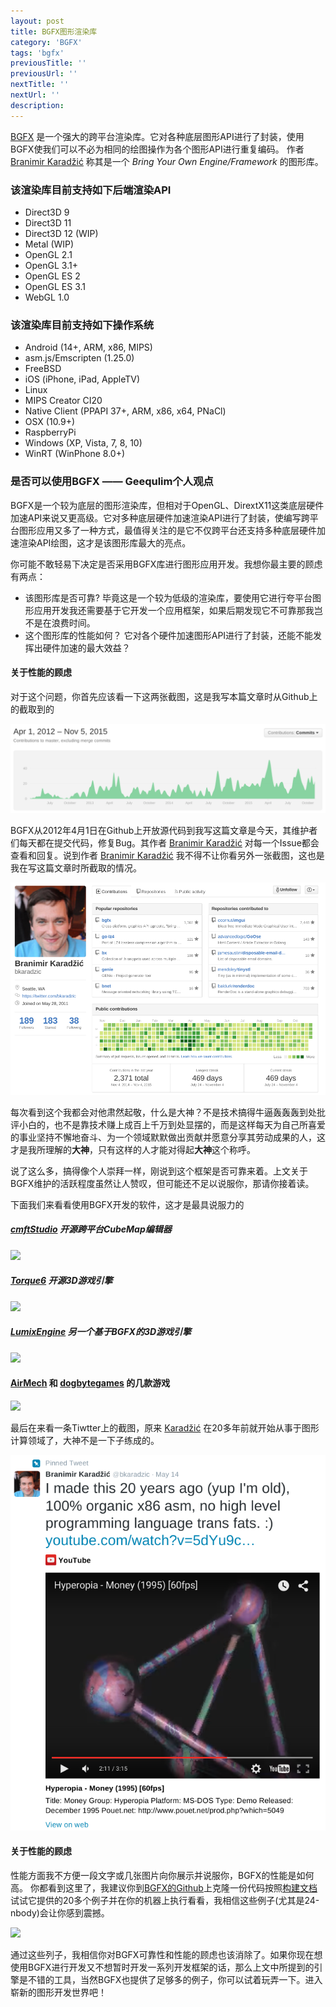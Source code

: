 ```yaml
---
layout: post
title: BGFX图形渲染库
category: 'BGFX'
tags: 'bgfx'
previousTitle: ''
previousUrl: ''
nextTitle: ''
nextUrl: ''
description:
---
```


[BGFX](https://github.com/bkaradzic/bgfx) 是一个强大的跨平台渲染库。它对各种底层图形API进行了封装，使用BGFX使我们可以不必为相同的绘图操作为各个图形API进行重复编码。
作者 [Branimir Karadžić](https://github.com/bkaradzic) 称其是一个 *Bring Your Own Engine/Framework* 的图形库。

### 该渲染库目前支持如下后端渲染API

* Direct3D 9
* Direct3D 11
* Direct3D 12 (WIP)
* Metal (WIP)
* OpenGL 2.1
* OpenGL 3.1+
* OpenGL ES 2
* OpenGL ES 3.1
* WebGL 1.0

### 该渲染库目前支持如下操作系统

 * Android (14+, ARM, x86, MIPS)
 * asm.js/Emscripten (1.25.0)
 * FreeBSD
 * iOS (iPhone, iPad, AppleTV)
 * Linux
 * MIPS Creator CI20
 * Native Client (PPAPI 37+, ARM, x86, x64, PNaCl)
 * OSX (10.9+)
 * RaspberryPi
 * Windows (XP, Vista, 7, 8, 10)
 * WinRT (WinPhone 8.0+)

### 是否可以使用BGFX —— Geequlim个人观点

BGFX是一个较为底层的图形渲染库，但相对于OpenGL、DirextX11这类底层硬件加速API来说又更高级。它对多种底层硬件加速渲染API进行了封装，使编写跨平台图形应用又多了一种方式，最值得关注的是它不仅跨平台还支持多种底层硬件加速渲染API绘图，这才是该图形库最大的亮点。

你可能不敢轻易下决定是否采用BGFX库进行图形应用开发。我想你最主要的顾虑有两点：

* 该图形库是否可靠? 毕竟这是一个较为低级的渲染库，要使用它进行夸平台图形应用开发我还需要基于它开发一个应用框架，如果后期发现它不可靠那我岂不是在浪费时间。
* 这个图形库的性能如何？ 它对各个硬件加速图形API进行了封装，还能不能发挥出硬件加速的最大效益？


#### 关于性能的顾虑

对于这个问题，你首先应该看一下这两张截图，这是我写本篇文章时从Github上的截取到的

<img class="post_center_img" src="/assets/img/bgfx/ScreenshotCommits.png">

BGFX从2012年4月1日在Github上开放源代码到我写这篇文章是今天，其维护者们每天都在提交代码，修复Bug。其作者 [Branimir Karadžić](https://github.com/bkaradzic) 对每一个Issue都会查看和回复。说到作者 [Branimir Karadžić](https://github.com/bkaradzic) 我不得不让你看另外一张截图，这也是我在写这篇文章时所截取的情况。

<img class="post_center_img" src="/assets/img/bgfx/ScreenshotKaradzic.png">

每次看到这个我都会对他肃然起敬，什么是大神？不是技术搞得牛逼轰轰轰到处批评小白的，也不是靠技术赚上成百上千万到处显摆的，而是这样每天为自己所喜爱的事业坚持不懈地奋斗、为一个领域默默做出贡献并愿意分享其劳动成果的人，这才是我所理解的**大神**，只有这样的人才能对得起**大神**这个称呼。

说了这么多，搞得像个人崇拜一样，刚说到这个框架是否可靠来着。上文关于BGFX维护的活跃程度虽然让人赞叹，但可能还不足以说服你，那请你接着读。

下面我们来看看使用BGFX开发的软件，这才是最具说服力的

##### [cmftStudio](https://github.com/dariomanesku/cmftStudio) 开源跨平台CubeMap编辑器

<img class="post_center_img" src="https://raw.githubusercontent.com/dariomanesku/cmftStudio/master/screenshots/cmftStudio_spheres0.jpg">

##### [Torque6](https://github.com/andr3wmac/Torque6) 开源3D游戏引擎

<img class="post_center_img" src="https://raw.githubusercontent.com/andr3wmac/Torque6/master/projects/02-Sponza/screenshot.png">

##### [LumixEngine](https://github.com/nem0/LumixEngine) 另一个基于BGFX的3D游戏引擎

<img class="post_center_img" src="https://cloud.githubusercontent.com/assets/153526/10109455/450c51be-63c7-11e5-9c87-96d9d00efe02.png">

#### [AirMech](https://www.carbongames.com/airmech/home.html) 和 [dogbytegames](http://www.dogbytegames.com/) 的几款游戏

<img class="post_center_img" src="https://camo.githubusercontent.com/1110cb1f3faf02e8265ab7f4182009611a0ca484/687474703a2f2f7777772e646f676279746567616d65732e636f6d2f626766782f6f6666726f61646c6567656e6473325f626766785f69706164322e6a7067">

最后在来看一条Tiwtter上的截图，原来 [Karadžić](https://github.com/bkaradzic) 在20多年前就开始从事于图形计算领域了，大神不是一下子练成的。

<img class="post_center_img" src="/assets/img/bgfx/ScreenshotKaradzic20DOS.png">


#### 关于性能的顾虑

性能方面我不方便一段文字或几张图片向你展示并说服你，BGFX的性能是如何高。
你都看到这里了，我建议你到[BGFX的Github](https://github.com/bkaradzic/bgfx)上克隆一份代码按照[构建文档](https://bkaradzic.github.io/bgfx/build.html)试试它提供的20多个例子并在你的机器上执行看看，我相信这些例子(尤其是24-nbody)会让你感到震撼。

<img class="post_center_img" src="https://github.com/bkaradzic/bgfx/raw/master/examples/18-ibl/screenshot.png">

通过这些列子，我相信你对BGFX可靠性和性能的顾虑也该消除了。如果你现在想使用BGFX进行开发又不想暂时开发一系列开发框架的话，那么上文中所提到的引擎是不错的工具，当然BGFX也提供了足够多的例子，你可以试着玩弄一下。进入崭新的图形开发世界吧！
